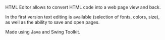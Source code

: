 HTML Editor allows to convert HTML code into a web page view and back. 

In the first version text editing is available (selection of fonts, colors, size), as well as the ability to save and open pages.

Made using Java and Swing Toolkit.
